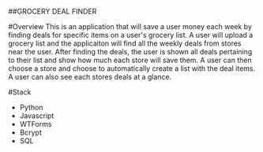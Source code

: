 ##GROCERY DEAL FINDER

#Overview
This is an application that will save a user money each week by finding deals for specific items on a user's grocery list.
A user will upload a grocery list and the applicaiton will find all the weekly deals from stores near the user. After finding the deals, the user is shown all deals pertaining to their list and show how much each store will save them.
A user can then choose a store and choose to automatically create a list with the deal items.
A user can also see each stores deals at a glance.

#Stack
  - Python
  - Javascript
  - WTForms
  - Bcrypt
  - SQL
